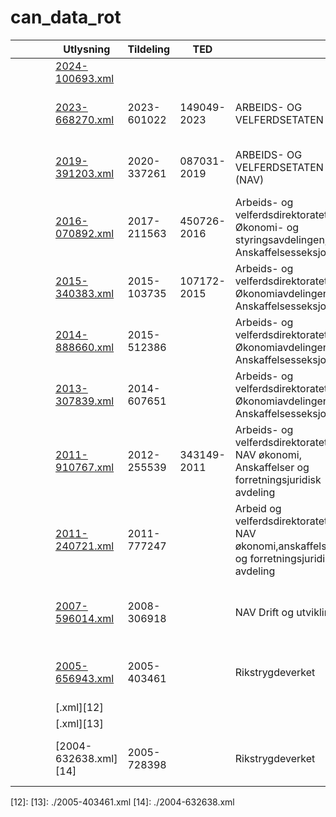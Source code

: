 # can_data_rot

|   |   |   |  | Utlysning             | Tildeling   | TED         |                                                                                             |                                                                                        |   |   |   |
|---|---|---|--|-----------------------|-------------|-------------|---------------------------------------------------------------------------------------------|----------------------------------------------------------------------------------------|---|---|---|
|   |   |   |  | [2024-100693.xml][1]  |             |             |                                                                                             |                                                                                        |   |   |   |
|   |   |   |  | [2023-668270.xml][2]  | 2023-601022 | 149049-2023 | ARBEIDS- OG VELFERDSETATEN                                                                  | Anskaffelse av parallelle rammeavtaler for konsulenttjenester til NAV                  |   |   |   |
|   |   |   |  | [2019-391203.xml][3]  | 2020-337261 | 087031-2019 | ARBEIDS- OG VELFERDSETATEN (NAV)                                                            | Anskaffelse av parallelle rammeavtaler for konsulenttjenester til NAV                  |   |   |   |
|   |   |   |  | [2016-070892.xml][4]  | 2017-211563 | 450726-2016 | Arbeids- og velferdsdirektoratet, Økonomi- og styringsavdelingen, Anskaffelsesseksjonen     | Anskaffelse av vedlikeholds- og videreutviklingsavtale for Arena                       |   |   |   |
|   |   |   |  | [2015-340383.xml][5]  | 2015-103735 | 107172-2015 | Arbeids- og velferdsdirektoratet, Økonomiavdelingen, Anskaffelsesseksjonen                  | Anskaffelse av parallelle rammeavtaler for konsulenttjenester til NAV                  |   |   |   |
|   |   |   |  | [2014-888660.xml][6]  | 2015-512386 |             | Arbeids- og velferdsdirektoratet, Økonomiavdelingen, Anskaffelsesseksjonen                  | Vedlikehold og videreutvikling av Pensjonsløsningen                                    |   |   |   |
|   |   |   |  | [2013-307839.xml][7]  | 2014-607651 |             | Arbeids- og velferdsdirektoratet, Økonomiavdelingen, Anskaffelsesseksjonen                  | Elektronisk samhandling, integrasjon og sikkerhet                                      |   |   |   |
|   |   |   |  | [2011-910767.xml][8]  | 2012-255539 | 343149-2011 | Arbeids- og velferdsdirektoratet, NAV økonomi, Anskaffelser og forretningsjuridisk avdeling | Anskaffelse av vedlikeholds- og videreutviklingsavtale for Arena                       |   |   |   |
|   |   |   |  | [2011-240721.xml][9]  | 2011-777247 |             | Arbeid og velferdsdirektoratet, NAV økonomi,anskaffelser og forretningsjuridisk avdeling    | Anskaffelse av rammeavtaler for konsulenttjenester innenfor IKT-området                |   |   |   |
|   |   |   |  | [2007-596014.xml][10] | 2008-306918 |             | NAV Drift og utvikling                                                                      | Anskaffelse av vedlikeholds- og videreutviklingsavtale for Arena saksbehandlingssystem |   |   |   |
|   |   |   |  | [2005-656943.xml][11] | 2005-403461 |             | Rikstrygdeverket                                                                            | Rammeavtale for kjøp av konsulenttjenester til pensjonsprosjektet - Prekvalifisering   |   |   |   |
|   |   |   |  | [.xml][12]            |             |             |                                                                                             |                                                                                        |   |   |   |
|   |   |   |  | [.xml][13]            |             |             |                                                                                             |                                                                                        |   |   |   |
|   |   |   |  | [2004-632638.xml][14] | 2005-728398 |             | Rikstrygdeverket                                                                            | Rammeavtale for kjøp av konsulenttjenester til trygdeetatens IT-virksomhet             |   |   |   |

[1]: ./2024-100693.xml
[2]: ./2023-668270.xml
[3]: ./2019-391203.xml
[4]: ./2016-070892.xml
[5]: ./2015-340383.xml
[6]: ./2014-888660.xml
[7]: ./2013-307839.xml
[8]: ./2011-910767.xml
[9]: ./2011-240721.xml
[10]: ./2007-596014.xml
[11]: ./2005-656943.xml
[12]:
[13]: ./2005-403461.xml
[14]: ./2004-632638.xml